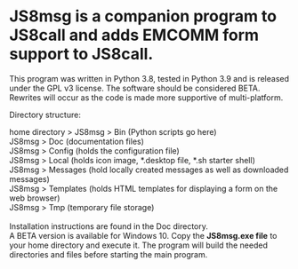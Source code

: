 # JS8msg is a companion program to JS8call and adds EMCOMM form support to JS8call. 
This program was written in Python 3.8, tested in Python 3.9 and is released under the GPL v3 license.
The software should be considered BETA. Rewrites will occur as the code is made more supportive of multi-platform.

Directory structure:

home directory > JS8msg > Bin (Python scripts go here)<br>
JS8msg > Doc (documentation files)<br>
JS8msg > Config (holds the configuration file)<br>
JS8msg > Local (holds icon image, *.desktop file, *.sh starter shell)<br>
JS8msg > Messages (hold locally created messages as well as downloaded messages)<br>
JS8msg > Templates (holds HTML templates for displaying a form on the web browser)<br>
JS8msg > Tmp (temporary file storage)<br>
<br>
Installation instructions are found in the Doc directory.
<br>
A BETA version is available for Windows 10. Copy the <b>JS8msg.exe file</b> to your home directory and execute it. The program will build the needed directories and files before starting the main program.
